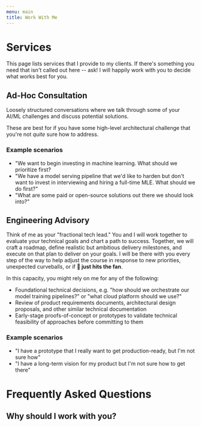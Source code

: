 ```yaml
---
menu: main
title: Work With Me
---
```


# Services

This page lists services that I provide to my clients. If there's something you
need that isn't called out here -- ask! I will happily work with you to decide
what works best for you.

## Ad-Hoc Consultation

Loosely structured conversations where we talk through some of your AI/ML
challenges and discuss potential solutions.

These are best for if you have some high-level architectural challenge that
you're not *quite* sure how to address.

### Example scenarios

- "We want to begin investing in machine learning. What should we prioritize
  first?
- "We have a model serving pipeline that we'd like to harden but don't want to
  invest in interviewing and hiring a full-time MLE. What should we do first?"
- "What are some paid or open-source solutions out there we should look into?"

## Engineering Advisory

Think of me as your "fractional tech lead." You and I will work together to
evaluate your technical goals and chart a path to success. Together, we will
craft a roadmap, define realistic but ambitious delivery milestones, and execute
on that plan to deliver on your goals. I will be there with you every step of
the way to help adjust the course in response to new priorities, unexpected
curveballs, or if **💩 just hits the fan**.

In this capacity, you might rely on me for any of the following:

- Foundational technical decisions, e.g. "how should we orchestrate our model
  training pipelines?" or "what cloud platform should we use?"
- Review of product requirements documents, architectural design proposals, and other
  similar technical documentation
- Early-stage proofs-of-concept or prototypes to validate technical feasibility
  of approaches before committing to them

### Example scenarios

- "I have a prototype that I really want to get production-ready, but I'm not
  sure how"
- "I have a long-term vision for my product but I'm not sure how to get there"

# Frequently Asked Questions

## Why should I work with you?

